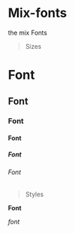 # Mix-fonts
the mix Fonts                                                            
>Sizes 
# Font
## Font
### Font
#### Font
##### Font
###### Font
>Styles 
    
**Font**      

_font_


